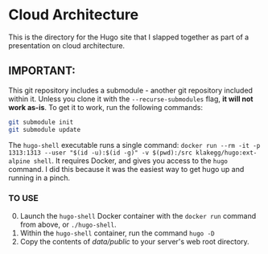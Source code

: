 # Cloud Architecture

This is the directory for the Hugo site that I slapped together as part of a presentation on cloud architecture.

## IMPORTANT:

This git repository includes a submodule - another git repository included within it. Unless you clone it with the `--recurse-submodules` flag, **it will not work as-is**. To get it to work, run the following commands:

```bash
git submodule init
git submodule update
```

The `hugo-shell` executable runs a single command: `docker run --rm -it -p 1313:1313 --user "$(id -u):$(id -g)" -v $(pwd):/src klakegg/hugo:ext-alpine shell`. It requires Docker, and gives you access to the `hugo` command. I did this because it was the easiest way to get hugo up and running in a pinch.

### TO USE

0. Launch the `hugo-shell` Docker container with the `docker run` command from above, or `./hugo-shell`.
1. Within the `hugo-shell` container, run the command `hugo -D`
2. Copy the contents of *data/public* to your server's web root directory.

